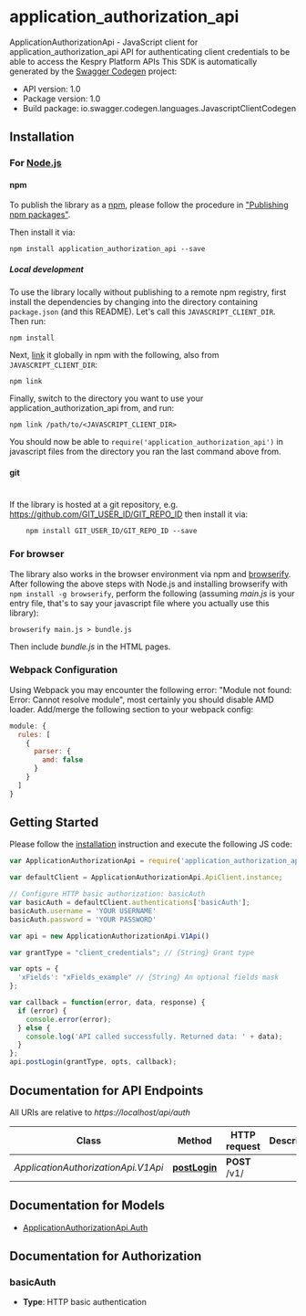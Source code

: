 # application_authorization_api

ApplicationAuthorizationApi - JavaScript client for application_authorization_api
API for authenticating client credentials to be able to access the Kespry Platform APIs
This SDK is automatically generated by the [Swagger Codegen](https://github.com/swagger-api/swagger-codegen) project:

- API version: 1.0
- Package version: 1.0
- Build package: io.swagger.codegen.languages.JavascriptClientCodegen

## Installation

### For [Node.js](https://nodejs.org/)

#### npm

To publish the library as a [npm](https://www.npmjs.com/),
please follow the procedure in ["Publishing npm packages"](https://docs.npmjs.com/getting-started/publishing-npm-packages).

Then install it via:

```shell
npm install application_authorization_api --save
```

##### Local development

To use the library locally without publishing to a remote npm registry, first install the dependencies by changing 
into the directory containing `package.json` (and this README). Let's call this `JAVASCRIPT_CLIENT_DIR`. Then run:

```shell
npm install
```

Next, [link](https://docs.npmjs.com/cli/link) it globally in npm with the following, also from `JAVASCRIPT_CLIENT_DIR`:

```shell
npm link
```

Finally, switch to the directory you want to use your application_authorization_api from, and run:

```shell
npm link /path/to/<JAVASCRIPT_CLIENT_DIR>
```

You should now be able to `require('application_authorization_api')` in javascript files from the directory you ran the last 
command above from.

#### git
#
If the library is hosted at a git repository, e.g.
https://github.com/GIT_USER_ID/GIT_REPO_ID
then install it via:

```shell
    npm install GIT_USER_ID/GIT_REPO_ID --save
```

### For browser

The library also works in the browser environment via npm and [browserify](http://browserify.org/). After following
the above steps with Node.js and installing browserify with `npm install -g browserify`,
perform the following (assuming *main.js* is your entry file, that's to say your javascript file where you actually 
use this library):

```shell
browserify main.js > bundle.js
```

Then include *bundle.js* in the HTML pages.

### Webpack Configuration

Using Webpack you may encounter the following error: "Module not found: Error:
Cannot resolve module", most certainly you should disable AMD loader. Add/merge
the following section to your webpack config:

```javascript
module: {
  rules: [
    {
      parser: {
        amd: false
      }
    }
  ]
}
```

## Getting Started

Please follow the [installation](#installation) instruction and execute the following JS code:

```javascript
var ApplicationAuthorizationApi = require('application_authorization_api');

var defaultClient = ApplicationAuthorizationApi.ApiClient.instance;

// Configure HTTP basic authorization: basicAuth
var basicAuth = defaultClient.authentications['basicAuth'];
basicAuth.username = 'YOUR USERNAME'
basicAuth.password = 'YOUR PASSWORD'

var api = new ApplicationAuthorizationApi.V1Api()

var grantType = "client_credentials"; // {String} Grant type

var opts = { 
  'xFields': "xFields_example" // {String} An optional fields mask
};

var callback = function(error, data, response) {
  if (error) {
    console.error(error);
  } else {
    console.log('API called successfully. Returned data: ' + data);
  }
};
api.postLogin(grantType, opts, callback);

```

## Documentation for API Endpoints

All URIs are relative to *https://localhost/api/auth*

Class | Method | HTTP request | Description
------------ | ------------- | ------------- | -------------
*ApplicationAuthorizationApi.V1Api* | [**postLogin**](docs/V1Api.md#postLogin) | **POST** /v1/ | 


## Documentation for Models

 - [ApplicationAuthorizationApi.Auth](docs/Auth.md)


## Documentation for Authorization


### basicAuth

- **Type**: HTTP basic authentication

